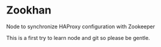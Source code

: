 Zookhan
=======

Node to synchronize HAProxy configuration with Zookeeper


This is a first try to learn node and git so please be gentle.
